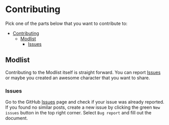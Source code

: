 # Contributing

Pick one of the parts below that you want to contribute to:

- [Contributing](#contributing)
  - [Modlist](#modlist)
    - [Issues](#issues)

## Modlist

Contributing to the Modlist itself is straight forward. You can report [Issues](#issues) or maybe you created an awesome character that you want to share.

### Issues

Go to the GitHub [Issues](https://github.com/The-Animonculory/Animonculory-Visual-Overhaul/issues) page and check if your issue was already reported. If you found no similar posts, create a new issue by clicking the green `New issues` button in the top right corner. Select `Bug report` and fill out the document.
